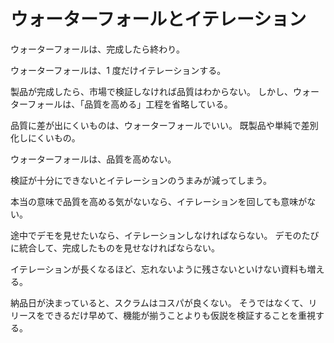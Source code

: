 # ウォーターフォールとイテレーション

ウォーターフォールは、完成したら終わり。

ウォーターフォールは、1 度だけイテレーションする。

製品が完成したら、市場で検証しなければ品質はわからない。
しかし、ウォーターフォールは、「品質を高める」工程を省略している。

品質に差が出にくいものは、ウォーターフォールでいい。
既製品や単純で差別化しにくいもの。

ウォーターフォールは、品質を高めない。

検証が十分にできないとイテレーションのうまみが減ってしまう。

本当の意味で品質を高める気がないなら、イテレーションを回しても意味がない。

途中でデモを見せたいなら、イテレーションしなければならない。
デモのたびに統合して、完成したものを見せなければならない。

イテレーションが長くなるほど、忘れないように残さないといけない資料も増える。

納品日が決まっていると、スクラムはコスパが良くない。
そうではなくて、リリースをできるだけ早めて、機能が揃うことよりも仮説を検証することを重視する。

